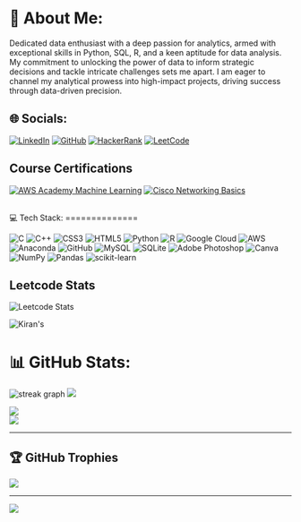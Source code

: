💫 About Me:
============

Dedicated data enthusiast with a deep passion for analytics, armed with exceptional skills in Python, SQL, R, and a keen aptitude for data analysis. My commitment to unlocking the power of data to inform strategic decisions and tackle intricate challenges sets me apart. I am eager to channel my analytical prowess into high-impact projects, driving success through data-driven precision.

🌐 Socials:
-----------

[![LinkedIn](https://img.shields.io/badge/LinkedIn-%230077B5.svg?logo=linkedin&logoColor=white)](https://www.linkedin.com/in/kiran-v-527606261) [![GitHub](https://img.shields.io/badge/GitHub-%23121011.svg?logo=github&logoColor=white)](https://github.com/VKiran12) [![HackerRank](https://img.shields.io/badge/HackerRank-%232EC866.svg?logo=hackerrank&logoColor=white)](https://www.hackerrank.com/RA2111003011582) [![LeetCode](https://img.shields.io/badge/LeetCode-%23FFA116.svg?logo=leetcode&logoColor=white)](https://leetcode.com/kv7272/)

Course Certifications
---------------------
[![AWS Academy Machine Learning](https://img.shields.io/badge/AWS%20Academy%20Machine%20Learning-%23232F3E.svg?logo=amazon-aws&logoColor=orange)](https://www.credly.com/badges/96c0e097-86c2-46bb-aab0-f7b5c45fcb9c)
[![Cisco Networking Basics](https://img.shields.io/badge/Cisco%20Networking%20Basics-%23232F3E.svg?logo=cisco&logoColor=orange)](https://www.credly.com/badges/adb9ac4b-cf26-450b-bc13-ec1fd595d8fe)

<br>
💻 Tech Stack:
==============

![C](https://img.shields.io/badge/c-%2300599C.svg?style=for-the-badge&logo=c&logoColor=white) ![C++](https://img.shields.io/badge/c++-%2300599C.svg?style=for-the-badge&logo=c%2B%2B&logoColor=white) ![CSS3](https://img.shields.io/badge/css3-%231572B6.svg?style=for-the-badge&logo=css3&logoColor=white) ![HTML5](https://img.shields.io/badge/html5-%23E34F26.svg?style=for-the-badge&logo=html5&logoColor=white) ![Python](https://img.shields.io/badge/python-3670A0?style=for-the-badge&logo=python&logoColor=ffdd54) ![R](https://img.shields.io/badge/r-%23276DC3.svg?style=for-the-badge&logo=r&logoColor=white) ![Google Cloud](https://img.shields.io/badge/Google%20Cloud-%234285F4.svg?style=for-the-badge&logo=google-cloud&logoColor=white) ![AWS](https://img.shields.io/badge/AWS-%23FF9900.svg?style=for-the-badge&logo=amazon-aws&logoColor=white) ![Anaconda](https://img.shields.io/badge/Anaconda-%2344A833.svg?style=for-the-badge&logo=anaconda&logoColor=white) ![GitHub](https://img.shields.io/badge/GitHub-%23121011.svg?style=for-the-badge&logo=github&logoColor=white) ![MySQL](https://img.shields.io/badge/mysql-%2300f.svg?style=for-the-badge&logo=mysql&logoColor=white) ![SQLite](https://img.shields.io/badge/sqlite-%2307405e.svg?style=for-the-badge&logo=sqlite&logoColor=white) ![Adobe Photoshop](https://img.shields.io/badge/adobephotoshop-%2331A8FF.svg?style=for-the-badge&logo=adobephotoshop&logoColor=white) ![Canva](https://img.shields.io/badge/Canva-%2300C4CC.svg?style=for-the-badge&logo=Canva&logoColor=white) ![NumPy](https://img.shields.io/badge/numpy-%23013243.svg?style=for-the-badge&logo=numpy&logoColor=white) ![Pandas](https://img.shields.io/badge/pandas-%23150458.svg?style=for-the-badge&logo=pandas&logoColor=white) ![scikit-learn](https://img.shields.io/badge/scikit--learn-%23F7931E.svg?style=for-the-badge&logo=scikit-learn&logoColor=white)

Leetcode Stats
--------------

![Leetcode Stats](https://leetcard.jacoblin.cool/kv7272?ext=contest)

![Kiran's](https://leetcode-stats.vercel.app/api?username=kv7272&theme=Dark)

📊 GitHub Stats:
================

![streak graph](https://streak-stats.demolab.com?user=VKiran12&locale=en&mode=daily&theme=dark&hide_border=false&border_radius=5&order=3) ![](https://github-stats-alpha.vercel.app/api?username=VKiran12)

![](https://github-readme-stats.vercel.app/api?username=VKiran12&theme=dark&hideborder=false&include_all_commits=true&count_private=false)  
![](https://github-readme-stats.vercel.app/api/top-langs/?username=VKiran12&theme=dark&hideborder=false&include_all_commits=true&count_private=false&layout=compact)


---------------------------------------------------------------------------------------------------------------------------------------------------------------------------------------------------------------------------------------------------------------------------------------------------------------------------------------

🏆 GitHub Trophies
------------------

![](https://github-profile-trophy.vercel.app/?username=VKiran12&theme=radical&no-frame=false&no-bg=true&margin-w=4)

* * *

[![](https://visitcount.itsvg.in/api?id=VKiran12&icon=0&color=0)](https://visitcount.itsvg.in)
